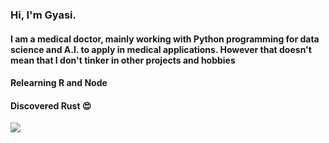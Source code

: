 
### Hi, I'm Gyasi. 
#### I am a medical doctor, mainly working with Python programming for data science and A.I. to apply in medical applications. However that doesn't mean that I don't tinker in other projects and hobbies
#### Relearning R and Node
#### Discovered Rust :heart_eyes:
<a href="https://wakatime.com"><img src="https://wakatime.com/share/@2e436bf8-ae76-4231-9a26-f43c18a1e56c/b2574c43-4be1-46cd-bcb4-13a672699ef0.png" /></a>
<!--
**gyasis/gyasis** is a ✨ _special_ ✨ repository because its `README.md` (this file) appears on your GitHub profile.

Here are some ideas to get you started:

- 🔭 I’m currently working on ...
- 🌱 I’m currently learning ...
- 👯 I’m looking to collaborate on ...
- 🤔 I’m looking for help with ...
- 💬 Ask me about ...
- 📫 How to reach me: ...
- 😄 Pronouns: ...
- ⚡ Fun fact: ...
-->
